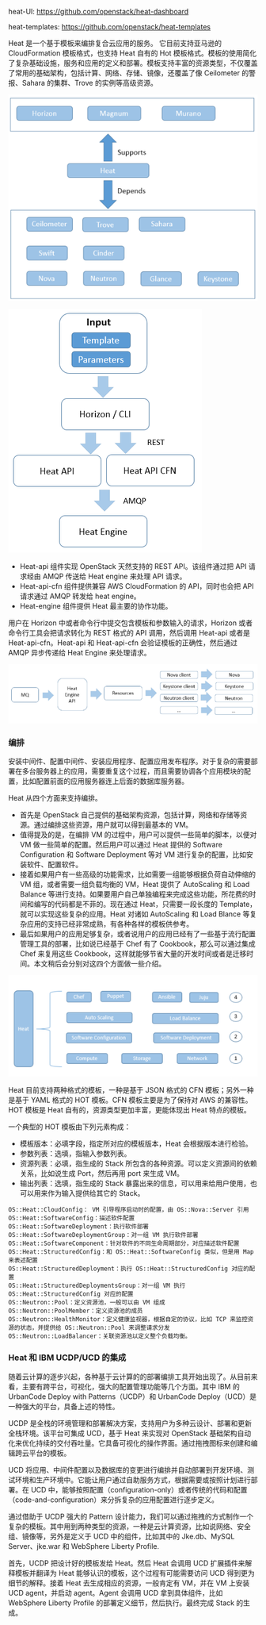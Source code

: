 heat-UI:
https://github.com/openstack/heat-dashboard

heat-templates:
https://github.com/openstack/heat-templates

Heat 是一个基于模板来编排复合云应用的服务。 它目前支持亚马逊的 CloudFormation 模板格式，也支持 Heat 自有的 Hot 模板格式。模板的使用简化了复杂基础设施，服务和应用的定义和部署。模板支持丰富的资源类型，不仅覆盖了常用的基础架构，包括计算、网络、存储、镜像，还覆盖了像 Ceilometer 的警报、Sahara 的集群、Trove 的实例等高级资源。

![heat_architecture](heat_architecture.png)

![heat_architecture2](heat_architecture2.png)

* Heat-api 组件实现 OpenStack 天然支持的 REST API。该组件通过把 API 请求经由 AMQP 传送给 Heat engine 来处理 API 请求。
* Heat-api-cfn 组件提供兼容 AWS CloudFormation 的 API，同时也会把 API 请求通过 AMQP 转发给 heat engine。
* Heat-engine 组件提供 Heat 最主要的协作功能。

用户在 Horizon 中或者命令行中提交包含模板和参数输入的请求，Horizon 或者命令行工具会把请求转化为 REST 格式的 API 调用，然后调用 Heat-api 或者是 Heat-api-cfn。Heat-api 和 Heat-api-cfn 会验证模板的正确性，然后通过 AMQP 异步传递给 Heat Engine 来处理请求。

![heat_engine](heat_engine.png)

### 编排
安装中间件、配置中间件、安装应用程序、配置应用发布程序。对于复杂的需要部署在多台服务器上的应用，需要重复这个过程，而且需要协调各个应用模块的配置，比如配置前面的应用服务器连上后面的数据库服务器。

Heat 从四个方面来支持编排。
* 首先是 OpenStack 自己提供的基础架构资源，包括计算，网络和存储等资源。通过编排这些资源，用户就可以得到最基本的 VM。
* 值得提及的是，在编排 VM 的过程中，用户可以提供一些简单的脚本，以便对 VM 做一些简单的配置。然后用户可以通过 Heat 提供的 Software Configuration 和 Software Deployment 等对 VM 进行复杂的配置，比如安装软件、配置软件。
* 接着如果用户有一些高级的功能需求，比如需要一组能够根据负荷自动伸缩的 VM 组，或者需要一组负载均衡的 VM，Heat 提供了 AutoScaling 和 Load Balance 等进行支持。如果要用户自己单独编程来完成这些功能，所花费的时间和编写的代码都是不菲的。现在通过 Heat，只需要一段长度的 Template，就可以实现这些复杂的应用。Heat 对诸如 AutoScaling 和 Load Blance 等复杂应用的支持已经非常成熟，有各种各样的模板供参考。
* 最后如果用户的应用足够复杂，或者说用户的应用已经有了一些基于流行配置管理工具的部署，比如说已经基于 Chef 有了 Cookbook，那么可以通过集成 Chef 来复用这些 Cookbook，这样就能够节省大量的开发时间或者是迁移时间。本文稍后会分别对这四个方面做一些介绍。

![heat_workflow](heat_workflow.png)

Heat 目前支持两种格式的模板，一种是基于 JSON 格式的 CFN 模板；另外一种是基于 YAML 格式的 HOT 模板。CFN 模板主要是为了保持对 AWS 的兼容性。HOT 模板是 Heat 自有的，资源类型更加丰富，更能体现出 Heat 特点的模板。

一个典型的 HOT 模板由下列元素构成：
* 模板版本：必填字段，指定所对应的模板版本，Heat 会根据版本进行检验。
* 参数列表：选填，指输入参数列表。
* 资源列表：必填，指生成的 Stack 所包含的各种资源。可以定义资源间的依赖关系，比如说生成 Port，然后再用 port 来生成 VM。
* 输出列表：选填，指生成的 Stack 暴露出来的信息，可以用来给用户使用，也可以用来作为输入提供给其它的 Stack。

```
OS::Heat::CloudConfig： VM 引导程序启动时的配置，由 OS::Nova::Server 引用
OS::Heat::SoftwareConfig：描述软件配置
OS::Heat::SoftwareDeployment：执行软件部署
OS::Heat::SoftwareDeploymentGroup：对一组 VM 执行软件部署
OS::Heat::SoftwareComponent：针对软件的不同生命周期部分，对应描述软件配置
OS::Heat::StructuredConfig：和 OS::Heat::SoftwareConfig 类似，但是用 Map 来表述配置
OS::Heat::StructuredDeployment：执行 OS::Heat::StructuredConfig 对应的配置
OS::Heat::StructuredDeploymentsGroup：对一组 VM 执行 OS::Heat::StructuredConfig 对应的配置
OS::Neutron::Pool：定义资源池，一般可以由 VM 组成
OS::Neutron::PoolMember：定义资源池的成员
OS::Neutron::HealthMonitor：定义健康监视器，根据自定的协议，比如 TCP 来监控资源的状态，并提供给 OS::Neutron::Pool 来调整请求分发
OS::Neutron::LoadBalancer：关联资源池以定义整个负载均衡。
```

### Heat 和 IBM UCDP/UCD 的集成
随着云计算的逐步兴起，各种基于云计算的的部署编排工具开始出现了。从目前来看，主要有跨平台，可视化，强大的配置管理功能等几个方面。其中 IBM 的 UrbanCode Deploy with Patterns（UCDP）和 UrbanCode Deploy（UCD）是一种强大的平台，具备上述的特性。

UCDP 是全栈的环境管理和部署解决方案，支持用户为多种云设计、部署和更新全栈环境。该平台可集成 UCD，基于 Heat 来实现对 OpenStack 基础架构自动化来优化持续的交付吞吐量。它具备可视化的操作界面。通过拖拽图标来创建和编辑跨云平台的模板。

UCD 将应用、中间件配置以及数据库的变更进行编排并自动部署到开发环境、测试环境和生产环境中。它能让用户通过自助服务方式，根据需要或按照计划进行部署。在 UCD 中，能够按照配置（configuration-only）或者传统的代码和配置（code-and-configuration）来分拆复杂的应用配置进行逐步定义。

通过借助于 UCDP 强大的 Pattern 设计能力，我们可以通过拖拽的方式制作一个复杂的模板。其中用到两种类型的资源，一种是云计算资源，比如说网络、安全组、镜像等，另外是定义于 UCD 中的组件，比如其中的 Jke.db、MySQL Server、jke.war 和 WebSphere Liberty Profile.

首先，UCDP 把设计好的模板发给 Heat。然后 Heat 会调用 UCD 扩展插件来解释模板并翻译为 Heat 能够认识的模板，这个过程有可能需要访问 UCD 得到更为细节的解释。接着 Heat 去生成相应的资源，一般肯定有 VM，并在 VM 上安装 UCD agent，并启动 agent。Agent 会调用 UCD 拿到具体组件，比如 WebSphere Liberty Profile 的部署定义细节，然后执行。最终完成 Stack 的生成。


